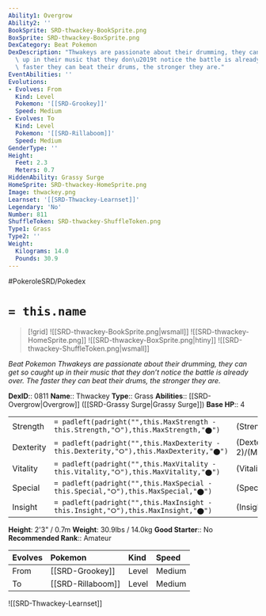 ```yaml
---
Ability1: Overgrow
Ability2: ''
BookSprite: SRD-thwackey-BookSprite.png
BoxSprite: SRD-thwackey-BoxSprite.png
DexCategory: Beat Pokemon
DexDescription: "Thwakeys are passionate about their drumming, they can get so caught\
  \ up in their music that they don\u2019t notice the battle is already over. The\
  \ faster they can beat their drums, the stronger they are."
EventAbilities: ''
Evolutions:
- Evolves: From
  Kind: Level
  Pokemon: '[[SRD-Grookey]]'
  Speed: Medium
- Evolves: To
  Kind: Level
  Pokemon: '[[SRD-Rillaboom]]'
  Speed: Medium
GenderType: ''
Height:
  Feet: 2.3
  Meters: 0.7
HiddenAbility: Grassy Surge
HomeSprite: SRD-thwackey-HomeSprite.png
Image: thwackey.png
Learnset: '[[SRD-Thwackey-Learnset]]'
Legendary: 'No'
Number: 811
ShuffleToken: SRD-thwackey-ShuffleToken.png
Type1: Grass
Type2: ''
Weight:
  Kilograms: 14.0
  Pounds: 30.9
---
```


#PokeroleSRD/Pokedex

# `= this.name`

> [!grid]
> ![[SRD-thwackey-BookSprite.png|wsmall]]
> ![[SRD-thwackey-HomeSprite.png]]
> ![[SRD-thwackey-BoxSprite.png|htiny]]
> ![[SRD-thwackey-ShuffleToken.png|wsmall]]


*Beat Pokemon*
*Thwakeys are passionate about their drumming, they can get so caught up in their music that they don’t notice the battle is already over. The faster they can beat their drums, the stronger they are.*

**DexID**:: 0811
**Name**:: Thwackey
**Type**:: Grass
**Abilities**:: [[SRD-Overgrow|Overgrow]] ([[SRD-Grassy Surge|Grassy Surge]])
**Base HP**:: 4

|           |                                                                                        |                                          |
| --------- | -------------------------------------------------------------------------------------- | ---------------------------------------- |
| Strength  | `= padleft(padright("",this.MaxStrength - this.Strength,"⭘"),this.MaxStrength,"⬤")`    | (Strength::2)/(MaxStrength::5)   |
| Dexterity | `= padleft(padright("",this.MaxDexterity - this.Dexterity,"⭘"),this.MaxDexterity,"⬤")` | (Dexterity:: 2)/(MaxDexterity::5) |
| Vitality  | `= padleft(padright("",this.MaxVitality - this.Vitality,"⭘"),this.MaxVitality,"⬤")`    | (Vitality::2)/(MaxVitality::5)   |
| Special   | `= padleft(padright("",this.MaxSpecial - this.Special,"⭘"),this.MaxSpecial,"⬤")`       | (Special::2)/(MaxSpecial::4)     |
| Insight   | `= padleft(padright("",this.MaxInsight - this.Insight,"⭘"),this.MaxInsight,"⬤")`       | (Insight::2)/(MaxInsight::4)     |

**Height**: 2'3" / 0.7m
**Weight**: 30.9lbs / 14.0kg
**Good Starter**:: No
**Recommended Rank**:: Amateur

| Evolves   | Pokemon           | Kind   | Speed   |
|:----------|:------------------|:-------|:--------|
| From      | [[SRD-Grookey]]   | Level  | Medium  |
| To        | [[SRD-Rillaboom]] | Level  | Medium  |

![[SRD-Thwackey-Learnset]]